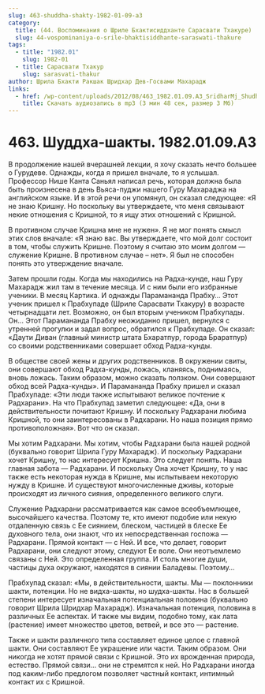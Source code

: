 ```yaml
---
slug: 463-shuddha-shakty-1982-01-09-a3
category:
  title: (44. Воспоминания о Шриле Бхактисиддханте Сарасвати Тхакуре)
  slug: 44-vospominaniya-o-srile-bhaktisiddhante-saraswati-thakure
tags:
  - title: "1982.01"
    slug: 1982-01
  - title: Сарасвати Тхакур
    slug: sarasvati-thakur
author: Шрила Бхакти Ракшак Шридхар Дев-Госвами Махарадж
links:
  - href: /wp-content/uploads/2012/08/463_1982.01.09.A3_SridharMj_Shudha-shakty.mp3
    title: Скачать аудиозапись в mp3 (3 мин 48 сек, размер 3 Мб)
---
```


# 463. Шуддха-шакты. 1982.01.09.A3

В продолжение нашей вчерашней лекции, я хочу сказать нечто большее о Гурудеве. Однажды, когда я пришел вначале, то я услышал. Профессор Нише Канта Саньял написал речь, которая должна была быть произнесена в день Вьяса-пуджи нашего Гуру Махараджа на английском языке. И в этой речи он упомянул, он сказал следующее: «Я не знаю Кришну. Но поскольку вы утверждаете, что меня связывают некие отношения с Кришной, то я ищу этих отношений с Кришной.

В противном случае Кришна мне не нужен». Я не мог понять смысл этих слов вначале: «Я знаю вас. Вы утверждаете, что мой долг состоит в том, чтобы служить Кришне. Поэтому я считаю это моим долгом — служение Кришне. В противном случае – нет». Я был не способен понять это утверждение вначале.

Затем прошли годы. Когда мы находились на Радха-кунде, наш Гуру Махарадж жил там в течение месяца. И с ним были его избранные ученики. В месяц Картика. И однажды Парамананда Прабху… Этот ученик пришел к Прабхупаде (Шриле Сарасвати Тхакуру) в возрасте четырнадцати лет. Возможно, он был вторым учеником Прабхупады. Он… Этот Парамананда Прабху неожиданно пришел, вернулся с утренней прогулки и задал вопрос, обратился к Прабхупаде. Он сказал: «Даути Диван (главный министр штата Бхаратпур, города Браратпур) со своими родственниками совершает обход Радха-кунды.

В обществе своей жены и других родственников. В окружении свиты, они совершают обход Радха-кунды, ложась, кланяясь, поднимаясь, вновь ложась. Таким образом, можно сказать ползком. Они совершают обход всей Радха-кунды». И Парамананда Прабху пришел и сказал Прабхупаде: «Эти люди также испытывают великое почтение к Радхарани». На что Прабхупад заметил следующее: «Да, они в действительности почитают Кришну. И поскольку Радхарани любима Кришной, то они заинтересованы в Радхарани. Но наша позиция прямо противоположная». Вот что он сказал.

Мы хотим Радхарани. Мы хотим, чтобы Радхарани была нашей родной (буквально говорит Шрила Гуру Махарадж). И поскольку Радхарани хочет Кришну, то нас интересует Кришна. Это следует понять. Наша главная забота — Радхарани. И поскольку Она хочет Кришну, то у нас также есть некоторая нужда в Кришне, мы испытываем некоторую нужду в Кришне. И существуют многочисленные дживы, которые происходят из личного сияния, определенного великого слуги.

Служение Радхарани рассматривается как самое всеобъемлющее, высочайшего качества. Поэтому те, кто имеют подобие или некую отдаленную связь с Ее сиянием, блеском, частицей в блеске Ее духовного тела, они знают, что их непосредственная госпожа — Радхарани. Прямой контакт — с Ней. И все, что делает, говорит Радхарани, они следуют этому, следуют Ее воле. Они неотъемлемо связаны с Ней. Это определенная группа. И столь многие души, частицы духа окружают, находятся в сиянии Баладевы. Поэтому…

Прабхупад сказал: «Мы, в действительности, шакты. Мы — поклонники шакти, потенции. Но не видха-шакты, но шудха-шакты. Нас в большей степени интересует изначальная потенциальная половина (буквально говорит Шрила Шридхар Махарадж). Изначальная потенция, половина в различных Ее аспектах. И также мы видим, подобно тому, как лата (растение) имеет множество цветов, ветвей, и все это — растение.

Также и шакти различного типа составляет единое целое с главной шакти. Они составляют Ее украшение или части. Таким образом. Они никогда не хотят прямой связи с Кришной. Это их врожденная природа, естество. Прямой связи… они не стремятся к ней. Но Радхарани иногда под каким-либо предлогом позволяет частный контакт, интимный контакт их с Кришной.

